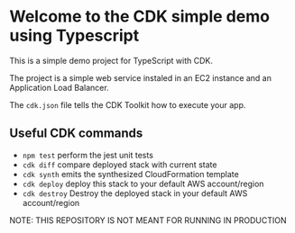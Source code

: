 # Welcome to the CDK simple demo using Typescript

This is a simple demo project for TypeScript with CDK.

The project is a simple web service instaled in an EC2 instance and an Application Load Balancer.

The `cdk.json` file tells the CDK Toolkit how to execute your app.


## Useful CDK commands

 * `npm test`    perform the jest unit tests
 * `cdk diff`        compare deployed stack with current state
 * `cdk synth`       emits the synthesized CloudFormation template
 * `cdk deploy`      deploy this stack to your default AWS account/region
 * `cdk destroy`      Destroy the deployed stack in your default AWS account/region
 

NOTE: THIS REPOSITORY IS NOT MEANT FOR RUNNING IN PRODUCTION
